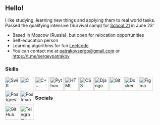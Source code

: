 ## Hello!

I like studying, learning new things and applying them to real world tasks. Passed the qualifying intensive (Survival camp) for [School 21](https://21-school.ru) in June 23'


- Based in Moscow (Russia), but open for relocation opportunities
- Self-education person
- Learning algorithms for fun [Leetcode](https://leetcode.com/sergeypatrakov/)
- You can contact me at patrakovsergo@gmail.com or https://t.me/sergeypatrakov


### Skills

[<img align="left" alt="Swift" width="45px" src="https://developer.apple.com/swift/images/swift-og.png"/>](https://www.swift.org/documentation/)
[<img align="left" alt="C" width="45px" src="https://upload.wikimedia.org/wikipedia/commons/1/19/C_Logo.png">](https://devdocs.io/c/)
[<img align="left" alt="C++" width="45px" src="https://raw.githubusercontent.com/isocpp/logos/master/cpp_logo.png">](https://devdocs.io/cpp/)
[<img align="left" alt="Python" width="45px" src="https://raw.githubusercontent.com/danielcranney/readme-generator/main/public/icons/skills/python-colored.svg"/>](https://www.python.org)
[<img align="left" alt="HTML" width="45px" src="https://www.w3.org/html/logo/downloads/HTML5_Badge_512.png"/>](https://html.spec.whatwg.org)
[<img align="left" alt="CSS" width="45px" src="https://cdn1.iconfinder.com/data/icons/social-media-logos-7/64/css-3-512.png"/>](https://www.w3.org/Style/CSS/)
[<img align="left" alt="Django" width="45px" src="https://raw.githubusercontent.com/danielcranney/readme-generator/main/public/icons/skills/django-colored.svg"/>](https://www.djangoproject.com)
[<img align="left" alt="Git" width="45px" src="https://git-scm.com/images/logos/downloads/Git-Icon-1788C.png"/>](https://git-scm.com)
[<img align="left" alt="Docker" width="45px" src="https://www.docker.com/wp-content/uploads/2022/03/vertical-logo-monochromatic.png"/>](https://www.docker.com)
[<img align="left" alt="Figma" width="45px" src="https://www.svgrepo.com/show/452202/figma.svg"/>](https://www.figma.com)
[<img align="left" alt="Postgres" width="45px" src="https://upload.wikimedia.org/wikipedia/commons/thumb/2/29/Postgresql_elephant.svg/1985px-Postgresql_elephant.svg.png"/>](https://www.postgresql.org)
[<img align="left" alt="Postman" width="45px" src="https://www.svgrepo.com/show/354202/postman-icon.svg"/>](https://www.postman.com)

<br />
<br />

### Socials

[<img align="left" alt="GitHub" width="45px" src="https://cdn-icons-png.flaticon.com/512/25/25231.png" />](https://github.com/sergeypatrakov)
[<img align="left" alt="Telegram" width="45px" src="https://upload.wikimedia.org/wikipedia/commons/thumb/8/82/Telegram_logo.svg/2048px-Telegram_logo.svg.png" />](https://t.me/sergeypatrakov)
